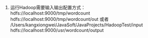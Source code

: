 1. 运行Hadoop需要输入输出配置方式：
hdfs://localhost:9000/tmp/wordcount
hdfs://localhost:9000/tmp/wordcount/out
或者
/Users/kangxiongwei/JavaSoft/JavaProjects/HadoopTest/input
hdfs://localhost:9000/usr/wordcount/output
